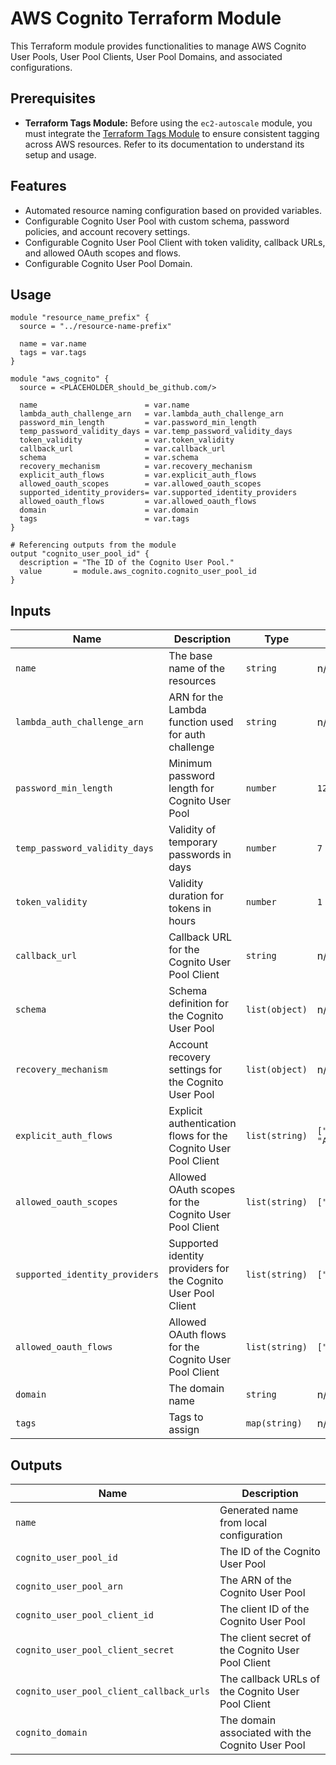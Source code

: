 # AWS Cognito Terraform Module

This Terraform module provides functionalities to manage AWS Cognito User Pools, User Pool Clients, User Pool Domains, and associated configurations.

## Prerequisites

- **Terraform Tags Module:** Before using the `ec2-autoscale` module, you must integrate the [Terraform Tags Module](../tags) to ensure consistent tagging across AWS resources. Refer to its documentation to understand its setup and usage.

## Features

- Automated resource naming configuration based on provided variables.
- Configurable Cognito User Pool with custom schema, password policies, and account recovery settings.
- Configurable Cognito User Pool Client with token validity, callback URLs, and allowed OAuth scopes and flows.
- Configurable Cognito User Pool Domain.

## Usage

```hcl
module "resource_name_prefix" {
  source = "../resource-name-prefix"

  name = var.name
  tags = var.tags
}

module "aws_cognito" {
  source = <PLACEHOLDER_should_be_github.com/>

  name                        = var.name
  lambda_auth_challenge_arn   = var.lambda_auth_challenge_arn
  password_min_length         = var.password_min_length
  temp_password_validity_days = var.temp_password_validity_days
  token_validity              = var.token_validity
  callback_url                = var.callback_url
  schema                      = var.schema
  recovery_mechanism          = var.recovery_mechanism
  explicit_auth_flows         = var.explicit_auth_flows
  allowed_oauth_scopes        = var.allowed_oauth_scopes
  supported_identity_providers= var.supported_identity_providers
  allowed_oauth_flows         = var.allowed_oauth_flows
  domain                      = var.domain
  tags                        = var.tags
}

# Referencing outputs from the module
output "cognito_user_pool_id" {
  description = "The ID of the Cognito User Pool."
  value       = module.aws_cognito.cognito_user_pool_id
}
```

## Inputs

| Name                            | Description                                        | Type           | Default | Required |
|---------------------------------|----------------------------------------------------|----------------|---------|----------|
| `name`                          | The base name of the resources                     | `string`       | n/a     | yes      |
| `lambda_auth_challenge_arn`     | ARN for the Lambda function used for auth challenge | `string`       | n/a     | yes      |
| `password_min_length`           | Minimum password length for Cognito User Pool       | `number`       | `12`    | no       |
| `temp_password_validity_days`   | Validity of temporary passwords in days            | `number`       | `7`     | no       |
| `token_validity`                | Validity duration for tokens in hours              | `number`       | `1`     | no       |
| `callback_url`                  | Callback URL for the Cognito User Pool Client      | `string`       | n/a     | yes      |
| `schema`                        | Schema definition for the Cognito User Pool        | `list(object)` | n/a     | yes      |
| `recovery_mechanism`            | Account recovery settings for the Cognito User Pool| `list(object)` | n/a     | yes      |
| `explicit_auth_flows`           | Explicit authentication flows for the Cognito User Pool Client | `list(string)` | `["ALLOW_REFRESH_TOKEN_AUTH", "ALLOW_USER_SRP_AUTH"]` | no |
| `allowed_oauth_scopes`          | Allowed OAuth scopes for the Cognito User Pool Client | `list(string)` | `["email", "openid"]` | no |
| `supported_identity_providers`  | Supported identity providers for the Cognito User Pool Client | `list(string)` | `["COGNITO"]` | no |
| `allowed_oauth_flows`           | Allowed OAuth flows for the Cognito User Pool Client | `list(string)` | `["code"]` | no |
| `domain`                        | The domain name                                   | `string`       | n/a     | yes      |
| `tags`                          | Tags to assign                                    | `map(string)`  | n/a     | yes      |

## Outputs

| Name                                  | Description                                   |
|---------------------------------------|-----------------------------------------------|
| `name`                                | Generated name from local configuration      |
| `cognito_user_pool_id`                | The ID of the Cognito User Pool              |
| `cognito_user_pool_arn`               | The ARN of the Cognito User Pool             |
| `cognito_user_pool_client_id`         | The client ID of the Cognito User Pool       |
| `cognito_user_pool_client_secret`     | The client secret of the Cognito User Pool Client |
| `cognito_user_pool_client_callback_urls` | The callback URLs of the Cognito User Pool Client |
| `cognito_domain`                      | The domain associated with the Cognito User Pool |
